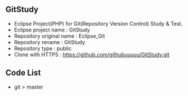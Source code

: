 ## GitStudy
* Eclipse Project(PHP) for Git(Repository Version Control) Study & Test.
* Eclipse project name 		: GitStudy		
* Repository original name 	: Eclipse_Git
* Repository rename	: GitStudy
* Repository type 	: public
* Clone with HTTPS 	: https://github.com/githubuuuuu/GitStudy.git

## Code List
* git > master
